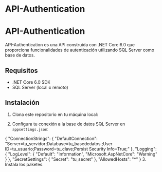 # API-Authentication
 
# API-Authentication

API-Authentication es una API construida con .NET Core 6.0 que proporciona funcionalidades de autenticación utilizando SQL Server como base de datos.

## Requisitos

- .NET Core 6.0 SDK
- SQL Server (local o remoto)

## Instalación

1. Clona este repositorio en tu máquina local:

2. Configura tu conexión a la base de datos SQL Server en `appsettings.json`:

{
  "ConnectionStrings": {
    "DefaultConnection": "Server=tu_servidor;Database=tu_basededatos ;User ID=tu_usuario;Password=tu_clave;Persist Security Info=True;"
  },
  "Logging": {
    "LogLevel": {
      "Default": "Information",
      "Microsoft.AspNetCore": "Warning"
    }
  },
  "SecretSettings": {
    "Secret": "tu_secret"
  },
  "AllowedHosts": "*"
}
3. Instala los paketes